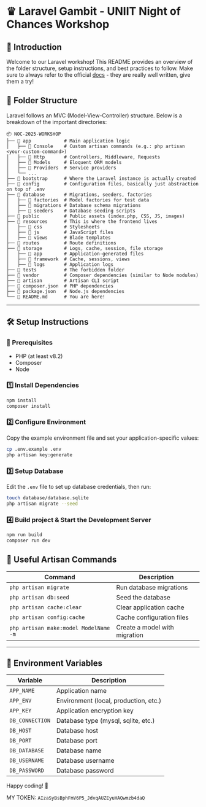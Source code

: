 # ♛ Laravel Gambit - UNIIT Night of Chances Workshop

## 🚀 Introduction
Welcome to our Laravel workshop! This README provides an overview of the folder structure, setup instructions, and best practices to follow. Make sure to always refer to the official [docs](https://laravel.com/docs/12.x) - they are really well written, give them a try!


## 📂 Folder Structure
Laravel follows an MVC (Model-View-Controller) structure. Below is a breakdown of the important directories:

```
📦 NOC-2025-WORKSHOP
├── 📁 app            # Main application logic
│   ├── 📁 Console    # Custom artisan commands (e.g.: php artisan <your-custom-command>)
│   ├── 📁 Http       # Controllers, Middleware, Requests
│   ├── 📁 Models     # Eloquent ORM models
│   ├── 📁 Providers  # Service providers
│   └── ...
├── 📁 bootstrap      # Where the Laravel instance is actually created
├── 📁 config         # Configuration files, basically just abstraction on top of .env
├── 📁 database       # Migrations, seeders, factories
│   ├── 📁 factories  # Model factories for test data
│   ├── 📁 migrations # Database schema migrations
│   ├── 📁 seeders    # Database seeding scripts
├── 📁 public         # Public assets (index.php, CSS, JS, images)
├── 📁 resources      # This is where the frontend lives
│   ├── 📁 css        # Stylesheets
│   ├── 📁 js         # JavaScript files
│   ├── 📁 views      # Blade templates
├── 📁 routes         # Route definitions
├── 📁 storage        # Logs, cache, session, file storage
│   ├── 📁 app        # Application-generated files
│   ├── 📁 framework  # Cache, sessions, views
│   ├── 📁 logs       # Application logs
├── 📁 tests          # The forbidden folder
├── 📁 vendor         # Composer dependencies (similar to Node modules)
├── 📄 artisan        # Artisan CLI script
├── 📄 composer.json  # PHP dependencies
├── 📄 package.json   # Node.js dependencies
└── 📄 README.md      # You are here!
```

---

## 🛠️ Setup Instructions

### 📄 Prerequisites
- PHP (at least v8.2)
- Composer
- Node 

### 1️⃣ Install Dependencies
```sh
npm install
composer install
```

### 2️⃣ Configure Environment
Copy the example environment file and set your application-specific values:
```sh
cp .env.example .env
php artisan key:generate
```

### 3️⃣ Setup Database
Edit the `.env` file to set up database credentials, then run:
```sh
touch database/database.sqlite
php artisan migrate --seed
```

### 4️⃣ Build project & Start the Development Server
```sh
npm run build
composer run dev
```

## 🎯 Useful Artisan Commands
| Command | Description |
|---------|-------------|
| `php artisan migrate` | Run database migrations |
| `php artisan db:seed` | Seed the database |
| `php artisan cache:clear` | Clear application cache |
| `php artisan config:cache` | Cache configuration files |
| `php artisan make:model ModelName -m` | Create a model with migration |

---

## 📜 Environment Variables
| Variable | Description |
|-----------|-------------|
| `APP_NAME` | Application name |
| `APP_ENV` | Environment (local, production, etc.) |
| `APP_KEY` | Application encryption key |
| `DB_CONNECTION` | Database type (mysql, sqlite, etc.) |
| `DB_HOST` | Database host |
| `DB_PORT` | Database port |
| `DB_DATABASE` | Database name |
| `DB_USERNAME` | Database username |
| `DB_PASSWORD` | Database password |

Happy coding! 🚀

MY TOKEN: `AIzaSyBsBphFmV6P5_JdvqAUZEyuHAQwmzb4daQ`